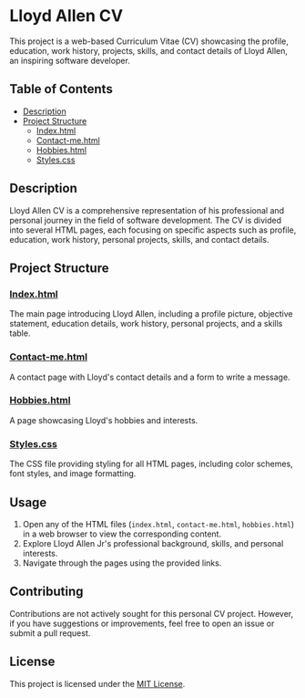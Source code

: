 # Lloyd Allen CV

This project is a web-based Curriculum Vitae (CV) showcasing the profile, education, work history, projects, skills, and contact details of Lloyd Allen, an inspiring software developer.

## Table of Contents

- [Description](#description)
- [Project Structure](#project-structure)
  - [Index.html](#indexhtml)
  - [Contact-me.html](#contact-mehtml)
  - [Hobbies.html](#hobbieshtml)
  - [Styles.css](#stylescss)

## Description

Lloyd Allen CV is a comprehensive representation of his professional and personal journey in the field of software development. The CV is divided into several HTML pages, each focusing on specific aspects such as profile, education, work history, personal projects, skills, and contact details.

## Project Structure

### [Index.html](index.html)

The main page introducing Lloyd Allen, including a profile picture, objective statement, education details, work history, personal projects, and a skills table.

### [Contact-me.html](contact-me.html)

A contact page with Lloyd's contact details and a form to write a message.

### [Hobbies.html](hobbies.html)

A page showcasing Lloyd's hobbies and interests.

### [Styles.css](css/styles.css)

The CSS file providing styling for all HTML pages, including color schemes, font styles, and image formatting.

## Usage

1. Open any of the HTML files (`index.html`, `contact-me.html`, `hobbies.html`) in a web browser to view the corresponding content.
2. Explore Lloyd Allen Jr's professional background, skills, and personal interests.
3. Navigate through the pages using the provided links.

## Contributing

Contributions are not actively sought for this personal CV project. However, if you have suggestions or improvements, feel free to open an issue or submit a pull request.

## License

This project is licensed under the [MIT License](LICENSE).
